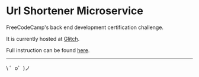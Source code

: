 Url Shortener Microservice
=================

FreeCodeCamp's back end development certification challenge.

It is currently hosted at [Glitch](https://tnptop-urlshortener.glitch.me/).

Full instruction can be found [here](https://www.freecodecamp.org/challenges/url-shortener-microservice).

-------------------

\ ゜o゜)ノ

